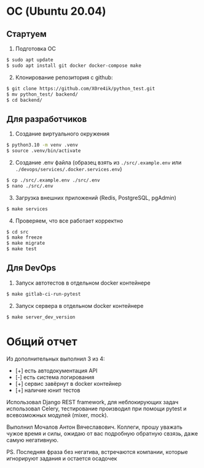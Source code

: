 
# ОС (Ubuntu 20.04)
## Стартуем
1. Подготовка ОС
```sh
$ sudo apt update
$ sudo apt install git docker docker-compose make
```
2. Клонирование репозитория с github:
```sh
$ git clone https://github.com/X0re4ik/python_test.git
$ mv python_test/ backend/ 
$ cd backend/
```

## Для разработчиков
1. Создание виртуального окружения
```sh
$ python3.10 -m venv .venv
$ source .venv/bin/activate
```
2. Создание .env файла (образец взять из `./src/.example.env` или `./devops/services/.docker.services.env`)
```sh
$ cp ./src/.example.env ./src/.env
$ nano ./src/.env
```
3. Загрузка внешних приложений (Redis, PostgreSQL, pgAdmin)
```sh
$ make services
```
4. Проверяем, что все работает корректно
```sh
$ cd src
$ make freeze
$ make migrate
$ make test
```

## Для DevOps
1. Запуск автотестов в отдельном docker контейнере
```sh
$ make gitlab-ci-run-pytest
```
2. Запуск сервера в отдельном docker контейнере
```sh
$ make server_dev_version
```



# Общий отчет
Из дополнительных выполнил 3 из 4:
- [+] есть автодокументация API
- [-] есть система логирования
- [+] сервис завёрнут в docker контейнер
- [+] наличие юнит тестов

Использовал Django REST framework, для неблокирующих задач использовал Celery, 
тестирование производил при помощи pytest и всевозможных модулей (mixer, mock).

Выполнил Мочалов Антон Вячеславович. 
Коллеги, прошу уважать чужое время и силы, ожидаю от вас подробную обратную свзязь, даже самую негативную.

PS. Последняя фраза без негатива, встречаются компании, которые игнорируют задания и остается осадочек